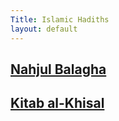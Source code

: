```yaml
---
Title: Islamic Hadiths
layout: default
---
```


## [Nahjul Balagha](https://docs.google.com/document/d/18SYBEHP6-oFeSdVVepBfl_l25gfy1nYM/edit?usp=drive_web&ouid=102217012548271303444&rtpof=true)

## [Kitab al-Khisal](https://docs.google.com/document/d/1HCb-zz4Z13S3HdfRAu0WzGzoby2HjuP6/edit?usp=drive_web&ouid=102217012548271303444&rtpof=true)

<!--[Link to another page](./another-page.html).-->

